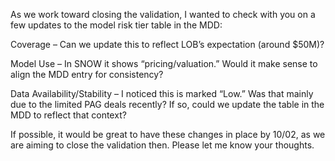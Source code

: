 As we work toward closing the validation, I wanted to check with you on a few updates to the model risk tier table in the MDD:

Coverage – Can we update this to reflect LOB’s expectation (around $50M)?

Model Use – In SNOW it shows “pricing/valuation.” Would it make sense to align the MDD entry for consistency?

Data Availability/Stability – I noticed this is marked “Low.” Was that mainly due to the limited PAG deals recently? If so, could we update the table in the MDD to reflect that context?

If possible, it would be great to have these changes in place by 10/02, as we are aiming to close the validation then. Please let me know your thoughts.
